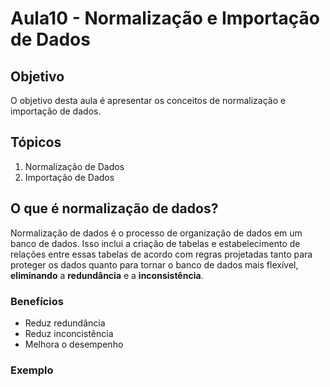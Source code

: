 # Aula10 - Normalização e Importação de Dados
## Objetivo
O objetivo desta aula é apresentar os conceitos de normalização e importação de dados.

## Tópicos
1. Normalização de Dados
2. Importação de Dados

## O que é normalização de dados?
Normalização de dados é o processo de organização de dados em um banco de dados. Isso inclui a criação de tabelas e estabelecimento de relações entre essas tabelas de acordo com regras projetadas tanto para proteger os dados quanto para tornar o banco de dados mais flexível, **eliminando** a **redundância** e a **inconsistência**.

### Benefícios
- Reduz redundância
- Reduz inconcistência
- Melhora o desempenho

### Exemplo
